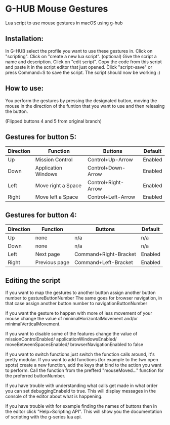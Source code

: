 # G-HUB Mouse Gestures
Lua script to use mouse gestures in macOS using g-hub

## Installation:
In G-HUB select the profile you want to use these gestures in. Click on "scripting". Click on "create a new lua script". (optional) Give the script a name and description. Click on "edit script". Copy the code from this script and paste it in the script editor that just opened. Click "script>save" or press Command+S to save the script. The script should now be working :)

## How to use:
You perform the gestures by pressing the designated button, moving the mouse in the direction of the funtion that you want to use and then releasing the button.

(Flipped buttons 4 and 5 from original branch)
## Gestures for button 5:
Direction | Function  | Buttons | Default
---- | ------- | ----------- | -------
Up | Mission Control | Control+Up-Arrow | Enabled
Down | Application Windows | Control+Down-Arrow | Enabled
Left | Move right a Space | Control+Right-Arrow | Enabled
Right | Move left a Space | Control+Left-Arrow | Enabled

## Gestures for button 4:
Direction | Function  | Buttons | Default
---- | ------- | ----------- | -------
Up | none | n/a | n/a
Down | none | n/a | n/a
Left | Next page | Command+Right-Bracket | Enabled
Right | Previous page | Command+Left-Bracket | Enabled

## Editing the script
If you want to map the gestures to another button assign another button number to gestureButtonNumber
The same goes for browser navigation, in that case assign another button number to navigationButtonNumber

If you want the gesture to happen with more of less movement of your mouse change the value of minimalHorizontalMovement and/or minimalVerticalMovement.

If you want to disable some of the features change the value of missionControlEnabled/ applicationWindowsEnabled/ moveBetweenSpacesEnabled/ browserNavigationEnabled to false

If you want to switch functions just switch the function calls around, it's pretty modular.
If you want to add functions (for example to the two open spots) create a new function, add the keys that bind to the action you want to perform. Call the function from the prefferd "mouseMoved..." function for the preferred buttonNumber.

If you have trouble with understanding what calls get made in what order you can set debuggingEnabeld to true. This will display messages in the console of the editor about what is happening.

If you have trouble with for example finding the names of buttons then in the editor click "Help>Scripting API". This will show you the documentation of scripting with the g-series lua api.
